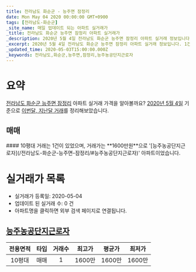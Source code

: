 ```yaml
---
title: 전라남도 화순군 - 능주면 잠정리
date: Mon May 04 2020 00:00:00 GMT+0900
tags: [전라남도-화순군]
_site_name: 매일 업데이트 되는 아파트 실거래가
_title: 전라남도 화순군 능주면 잠정리 아파트 실거래가
_description: 2020년 5월 4일 전라남도 화순군 능주면 잠정리 아파트 실거래 정보입니다. 1건 아파트 정보가 있습니다.
_excerpt: 2020년 5월 4일 전라남도 화순군 능주면 잠정리 아파트 실거래 정보입니다. 1건 아파트 정보가 있습니다.
_updated_time: 2020-05-03T15:00:00.000Z
_keywords: 전라남도,화순군,능주면,잠정리,능주농공단지근로자
---
```





# 요약
<ins>전라남도 화순군 능주면 잠정리</ins> 아파트 실거래 가격을 알아볼까요? <ins>2020년 5월 4일</ins> 기준으로 <ins>이번달, 지난달 거래</ins>를 정리해보았습니다.

## 매매
<div class="container">
<div class="twelve columns" markdown="1">
#### 10평대
거래는 1건이 있었으며, 거래가는 **1600만원**으로 '[능주농공단지근로자](/전라남도-화순군-능주면-잠정리/#능주농공단지근로자)' 아파트이었습니다.
</div>
</div>



# 실거래가 목록
- 실거래가 등록일: 2020-05-04
- 업데이트 된 실거래 수: 0 건
- 아파트명을 클릭하면 외부 검색 페이지로 연결됩니다.

## [능주농공단지근로자](#능주농공단지근로자)

|전용면적|타입|거래수|최고가|평균가|최저가|
|:---:|:---:|:---:|:---:|:---:|:---:|
|10평대|<span class="deal-type-1">매매</span>|1|1600만|1600만|1600만|

<br/>



